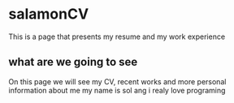 # salamonCV
This is a page that presents my resume and my work experience

## what are we going to see
On this page we will see my CV, recent works and more personal information about me
my name is sol ang i realy love programing